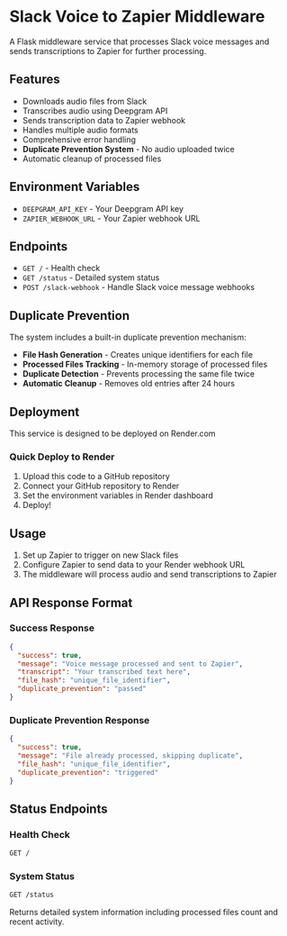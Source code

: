 # Slack Voice to Zapier Middleware

A Flask middleware service that processes Slack voice messages and sends transcriptions to Zapier for further processing.

## Features

- Downloads audio files from Slack
- Transcribes audio using Deepgram API
- Sends transcription data to Zapier webhook
- Handles multiple audio formats
- Comprehensive error handling
- **Duplicate Prevention System** - No audio uploaded twice
- Automatic cleanup of processed files

## Environment Variables

- `DEEPGRAM_API_KEY` - Your Deepgram API key
- `ZAPIER_WEBHOOK_URL` - Your Zapier webhook URL

## Endpoints

- `GET /` - Health check
- `GET /status` - Detailed system status
- `POST /slack-webhook` - Handle Slack voice message webhooks

## Duplicate Prevention

The system includes a built-in duplicate prevention mechanism:

- **File Hash Generation** - Creates unique identifiers for each file
- **Processed Files Tracking** - In-memory storage of processed files
- **Duplicate Detection** - Prevents processing the same file twice
- **Automatic Cleanup** - Removes old entries after 24 hours

## Deployment

This service is designed to be deployed on Render.com

### Quick Deploy to Render

1. Upload this code to a GitHub repository
2. Connect your GitHub repository to Render
3. Set the environment variables in Render dashboard
4. Deploy!

## Usage

1. Set up Zapier to trigger on new Slack files
2. Configure Zapier to send data to your Render webhook URL
3. The middleware will process audio and send transcriptions to Zapier

## API Response Format

### Success Response
```json
{
  "success": true,
  "message": "Voice message processed and sent to Zapier",
  "transcript": "Your transcribed text here",
  "file_hash": "unique_file_identifier",
  "duplicate_prevention": "passed"
}
```

### Duplicate Prevention Response
```json
{
  "success": true,
  "message": "File already processed, skipping duplicate",
  "file_hash": "unique_file_identifier",
  "duplicate_prevention": "triggered"
}
```

## Status Endpoints

### Health Check
```bash
GET /
```

### System Status
```bash
GET /status
```

Returns detailed system information including processed files count and recent activity.
